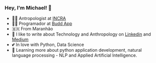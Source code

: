 ### Hey, I'm Michael! 👋


- :technologist: Antropologist at [INCRA](https://incra.gov.br)
- :technologist: Programador at [Budd App](https://www.buddapp.com/)
- :brazil: From Maranhão
- :notebook: I like to write about Technology and Anthropology on [Linkedin](https://www.linkedin.com/in/michael-cardoso-84a9a0b2/) and [Medium](https://medium.com/@mjcursodatascience)
- :two_hearts: In love with Python, Data Science
- :seedling: Learning more about python application development, natural language processing - NLP and Applied Artificial Intelligence.
